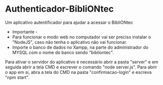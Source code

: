 # Authenticador-BibliONtec
Um aplicativo autentificador para ajudar a acessar o BibliONtec

- Importante -
 -  Para funcionar o modo web no computador vai ser preciso instalar o "NodeJS", caso não tenha o aplicativo não vai funcionar.
 -  Importe o banco de dados no Xampp, na parte do administrador do MYSQL com o nome do banco sendo "bibliontec".

 Para ativar o servidor do aplicativo é necessário abrir a pasta "server" e em seguida abrir a tela CMD e escrever o comando "node server.js". Para abrir o app em si, abra a tela do CMD na pasta "confirmacao-login" e escreva "npm start".
